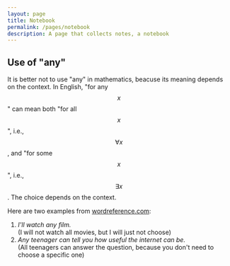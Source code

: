 ```yaml
---
layout: page
title: Notebook
permalink: /pages/notebook
description: A page that collects notes, a notebook
---
```


Use of "any"
------------

It is better not to use "any" in mathematics, beacuse its meaning depends on the context.
In English, "for any $$x$$" can mean both "for all $$x$$", i.e., $$\forall x$$, and "for some $$x$$", i.e., $$\exists x$$.
The choice depends on the context.

Here are two examples from [wordreference.com](https://www.wordreference.com/enit/any):
1. *I'll watch any film.*  
	 (I will not watch all movies, but I will just not choose)
2. *Any teenager can tell you how useful the internet can be.*  
	 (All teenagers can answer the question, because you don't need to choose a specific one)
